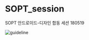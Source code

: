 # SOPT_session
SOPT 안드로이드-디자인 합동 세션 180519

![guideline](https://user-images.githubusercontent.com/26498433/40883305-3d835e10-6734-11e8-9ebf-f4fb173e4171.png)
